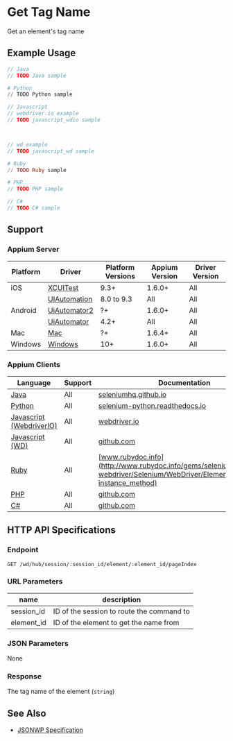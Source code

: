# Get Tag Name

Get an element's tag name
## Example Usage

```java
// Java
// TODO Java sample

```

```python
# Python
// TODO Python sample

```

```javascript
// Javascript
// webdriver.io example
// TODO javascript_wdio sample



// wd example
// TODO javascript_wd sample

```

```ruby
# Ruby
// TODO Ruby sample

```

```php
# PHP
// TODO PHP sample

```

```csharp
// C#
// TODO C# sample

```



## Support

### Appium Server

|Platform|Driver|Platform Versions|Appium Version|Driver Version|
|--------|----------------|------|--------------|--------------|
| iOS | [XCUITest](/docs/en/drivers/ios-xcuitest.md) | 9.3+ | 1.6.0+ | All |
|  | [UIAutomation](/docs/en/drivers/ios-uiautomation.md) | 8.0 to 9.3 | All | All |
| Android | [UiAutomator2](/docs/en/drivers/android-uiautomator2.md) | ?+ | 1.6.0+ | All |
|  | [UiAutomator](/docs/en/drivers/android-uiautomator.md) | 4.2+ | All | All |
| Mac | [Mac](/docs/en/drivers/mac.md) | ?+ | 1.6.4+ | All |
| Windows | [Windows](/docs/en/drivers/windows.md) | 10+ | 1.6.0+ | All |

### Appium Clients

|Language|Support|Documentation|
|--------|-------|-------------|
|[Java](https://github.com/appium/java-client/releases/latest)| All |  [seleniumhq.github.io](https://seleniumhq.github.io/selenium/docs/api/java/org/openqa/selenium/WebElement.html#getTagName--)  |
|[Python](https://github.com/appium/python-client/releases/latest)| All |  [selenium-python.readthedocs.io](http://selenium-python.readthedocs.io/api.html#selenium.webdriver.remote.webelement.WebElement.tag_name)  |
|[Javascript (WebdriverIO)](http://webdriver.io/index.html)| All |  [webdriver.io](http://webdriver.io/api/property/getTagName.html)  |
|[Javascript (WD)](https://github.com/admc/wd/releases/latest)| All |  [github.com](https://github.com/admc/wd/blob/master/lib/commands.js#L1336)  |
|[Ruby](https://github.com/appium/ruby_lib/releases/latest)| All |  [www.rubydoc.info](http://www.rubydoc.info/gems/selenium-webdriver/Selenium/WebDriver/Element#tag_name-instance_method)  |
|[PHP](https://github.com/appium/php-client/releases/latest)| All |  [github.com](https://github.com/appium/php-client/)  |
|[C#](https://github.com/appium/appium-dotnet-driver/releases/latest)| All |  [github.com](https://github.com/appium/appium-dotnet-driver/)  |

## HTTP API Specifications

### Endpoint

`GET /wd/hub/session/:session_id/element/:element_id/pageIndex`

### URL Parameters

|name|description|
|----|-----------|
|session_id|ID of the session to route the command to|
|element_id|ID of the element to get the name from|

### JSON Parameters

None

### Response

The tag name of the element (`string`)

## See Also

* [JSONWP Specification](https://github.com/appium/appium-base-driver/blob/master/lib/protocol/routes.js#L314)
